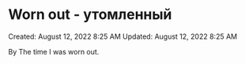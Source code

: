 # Worn out - утомленный

Created: August 12, 2022 8:25 AM
Updated: August 12, 2022 8:25 AM

By The time I was worn out.